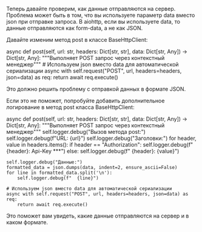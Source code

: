 Теперь давайте проверим, как данные отправляются на сервер. Проблема может быть в том, что вы используете параметр data вместо json при отправке запроса. В aiohttp, если вы используете data, то данные отправляются как form-data, а не как JSON.

Давайте изменим метод post в классе BaseHttpClient:

async def post(self, url: str, headers: Dict[str, str], data: Dict[str, Any]) -> Dict[str, Any]:
    """Выполняет POST запрос через контекстный менеджер"""
    # Используем json вместо data для автоматической сериализации
    async with self.request("POST", url, headers=headers, json=data) as req:
        return await req.execute()

Это должно решить проблему с отправкой данных в формате JSON.

Если это не поможет, попробуйте добавить дополнительное логирование в метод post класса BaseHttpClient:

async def post(self, url: str, headers: Dict[str, str], data: Dict[str, Any]) -> Dict[str, Any]:
    """Выполняет POST запрос через контекстный менеджер"""
    self.logger.debug("Вызов метода post:")
    self.logger.debug(f"URL: {url}")
    self.logger.debug("Заголовки:")
    for header, value in headers.items():
        if header == "Authorization":
            self.logger.debug(f"  {header}: Api-Key ***")
        else:
            self.logger.debug(f"  {header}: {value}")
    
    self.logger.debug("Данные:")
    formatted_data = json.dumps(data, indent=2, ensure_ascii=False)
    for line in formatted_data.split('\n'):
        self.logger.debug(f"  {line}")
    
    # Используем json вместо data для автоматической сериализации
    async with self.request("POST", url, headers=headers, json=data) as req:
        return await req.execute()

Это поможет вам увидеть, какие данные отправляются на сервер и в каком формате.